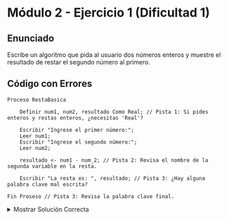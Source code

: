 # Módulo 2 - Ejercicio 1 (Dificultad 1)

## Enunciado
Escribe un algoritmo que pida al usuario dos números enteros y muestre el resultado de restar el segundo número al primero.

## Código con Errores
```pseudocode
Proceso RestaBasica

    Definir num1, num2, resultado Como Real; // Pista 1: Si pides enteros y restas enteros, ¿necesitas 'Real'?

    Escribir "Ingrese el primer número:";
    Leer num1;
    Escribir "Ingrese el segundo número:";
    Leer num2;

    resultado <- num1 - num_2; // Pista 2: Revisa el nombre de la segunda variable en la resta.

    Escribir "La resta es: ", resultado; // Pista 3: ¿Hay alguna palabra clave mal escrita?

Fin Proseso // Pista 3: Revisa la palabra clave final.
```
<details>
<summary>Mostrar Solución Correcta</summary>
## Solución Correcta
```pseudocode
Proceso RestaBasica_Solucion

    Definir num1, num2, resultado Como Entero; // Corregido: Usar Entero si la entrada es entera.

    Escribir "Ingrese el primer número:";
    Leer num1;
    Escribir "Ingrese el segundo número:";
    Leer num2;

    resultado <- num1 - num2; // Corregido: Nombre correcto de la variable 'num2'.

    Escribir "La resta es: ", resultado;

FinProceso // Corregido: Palabra clave correcta.
```
</details>
<details>
<summary>Mostrar Explicación de la Solución</summary>
## Explicación de la Solución
1.  Dado que se piden números enteros y la resta de enteros es un entero, es más apropiado definir las variables como `Entero` en lugar de `Real`.
2.  En la operación de resta, se escribió `num_2` en lugar de `num2`. Los nombres de variables deben coincidir exactamente con su definición.
3.  La palabra clave para finalizar un algoritmo es `FinProceso`, no `FinProseso`.
</details>
